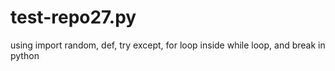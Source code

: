 # test-repo27.py
 using import random, def, try except, for loop inside while loop, and break in python
